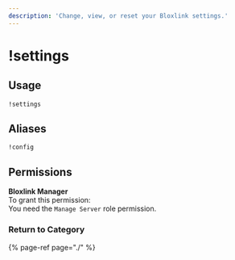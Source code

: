 ```yaml
---
description: 'Change, view, or reset your Bloxlink settings.'
---
```


# !settings

## Usage

```text
!settings
```

## Aliases

```text
!config
```

## Permissions

**Bloxlink Manager**  
To grant this permission:  
You need the `Manage Server` role permission.

### Return to Category

{% page-ref page="./" %}


